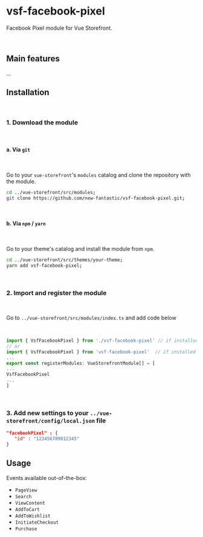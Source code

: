 # vsf-facebook-pixel

Facebook Pixel module for Vue Storefront.

<br>

## Main features

...

## Installation

<br>

### 1. Download the module

<br>

#### a. Via `git`

<br>

Go to your `vue-storefront`'s `modules` catalog and clone the repository with the module.

```bash
cd ../vue-storefront/src/modules;
git clone https://github.com/new-fantastic/vsf-facebook-pixel.git;
```

<br>

#### b. Via `npm` / `yarn`

<br>

Go to your theme's catalog and install the module from `npm`.

```bash
cd ../vue-storefront/src/themes/your-theme;
yarn add vsf-facebook-pixel;
```

<br>

### 2. Import and register the module 

<br>

Go to `../vue-storefront/src/modules/index.ts` and add code below

<br>

```js
import { VsfFacebookPixel } from './vsf-facebook-pixel' // if installed via Git
// or
import { VsfFacebookPixel } from 'vsf-facebook-pixel'  // if installed via NPM/Yarn
...
export const registerModules: VueStorefrontModule[] = [
...
VsfFacebookPixel
...
]
```

<br>

### 3. Add new settings to your `../vue-storefront/config/local.json` file

```json
"facebookPixel" : {
   "id" : "123456789012345"
}
```

## Usage

Events available out-of-the-box:

- `PageView`
- `Search`
- `ViewContent`
- `AddToCart`
- `AddToWishlist`
- `InitiateCheckout`
- `Purchase`
